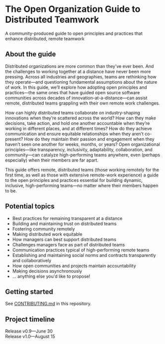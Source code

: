 # The Open Organization Guide to Distributed Teamwork
A community-produced guide to open principles and practices that enhance distributed, remote teamwork

## About the guide

Distributed organizations are more common than they've ever been. And the challenges to working together at a distance have never been more pressing. Across all industries and geographies, teams are rethinking how they operate—and questioning fundamental assumptions about the nature of work. In this guide, we’ll explore how adopting open principles and practices—the same ones that have guided open source software communities across decades of innovation-at-a-distance—can assist remote, distributed teams grappling with their own remote work challenges.

How can highly distributed teams collaborate on industry-shaping innovations when they’re scattered across the world? How can they make decisions, take action, and hold one another accountable when they’re working in different places, and at different times? How do they achieve communication and ensure equitable relationships when they aren’t co-present? How do they maintain their passion and engagement when they haven’t seen one another for weeks, months, or years? Open organizational principles—like transparency, inclusivity, adaptability, collaboration, and community—can catalyze high-performing teams anywhere, even (perhaps especially) when their members are far apart.

This guide offers remote, distributed teams (those working remotely for the first time, as well as those with extensive remote-work experience) a guide to the open principles and practices essential for building dynamic, inclusive, high-performing teams—no matter where their members happen to be.

## Potential topics

- Best practices for remaining transparent at a distance
- Building and maintaining trust on distributed teams
- Fostering community remotely
- Making distributed work equitable
- How managers can best support distributed teams
- Challenges managers face as part of distributed teams
- Communication practices typical of high-performing remote teams
- Establishing and maintaining social norms and contracts transparently and collaboratively
- How open communities and projects maintain accountability
- Making decisions asynchronously
- ... anything else you'd like to propose!

## Getting started

See [CONTRIBUTING.md](https://github.com/open-organization/open-org-distributed-work-guide/blob/master/CONTRIBUTING.md) in this repository.

## Project timeline
Release v0.9—June 30  
Release v1.0—August 15
